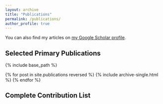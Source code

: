 ```yaml
---
layout: archive
title: "Publications"
permalink: /publications/
author_profile: true
---
```



<!-- {% if author.googlescholar %}
  You can also find my articles on <u><a href="{{author.googlescholar}}">my Google Scholar profile</a>.</u>
{% endif %} -->

You can also find my articles on [my Google Scholar profile](https://scholar.google.com/citations?user=jHZL0ssAAAAJ).

## Selected Primary Publications


{% include base_path %}

{% for post in site.publications reversed %}
  {% include archive-single.html %}
{% endfor %}

## Complete Contribution List

 <script src="https://bibbase.org/show?bib=https%3A%2F%2Fapi.zotero.org%2Fusers%2F6711034%2Fcollections%2FU82SZ5NA%2Fitems%3Fkey%3DMyTnimZINhuUA14AzVmfr5Ur%26format%3Dbibtex%26limit%3D100&jsonp=1&folding=1"></script>
